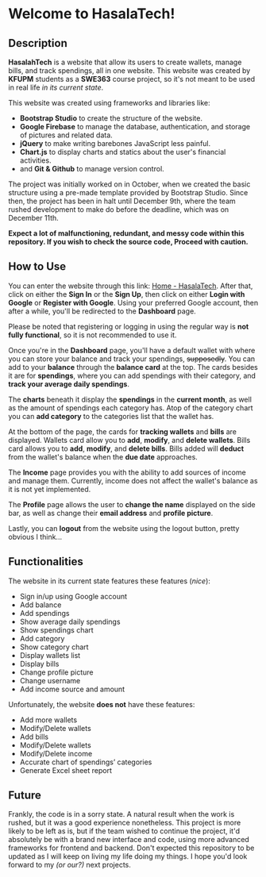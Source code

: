 # Welcome to HasalaTech!
## Description
**HasalahTech** is a website that allow its users to create wallets, manage bills, and track spendings, all in one website. This website was created by **KFUPM** students as a **SWE363** course project, so it's not meant to be used in real life *in its current state*.

This website was created using frameworks and libraries like: 
- **Bootstrap Studio** to create the structure of the website.
- **Google Firebase** to manage the database, authentication, and storage of pictures and related data.
- **jQuery** to make writing barebones JavaScript less painful.
- **Chart.js** to display charts and statics about the user's financial activities.
- and **Git & Github** to manage version control.

The project was initially worked on in October, when we created the basic structure using a pre-made template provided by Bootstrap Studio. Since then, the project has been in halt until December 9th, where the team rushed development to make do before the deadline, which was on December 11th.

**Expect a lot of malfunctioning, redundant, and messy code within this repository. If you wish to check the source code, Proceed with caution.**

## How to Use
You can enter the website through this link: [Home - HasalaTech](https://hasalatech-14b00.web.app/). After that, click on either the **Sign In** or the **Sign Up**, then click on either **Login with Google** or **Register with Google**. Using your preferred Google account, then after a while, you'll be redirected to the **Dashboard** page.

Please be noted that registering or logging in using the regular way is **not fully functional**, so it is not recommended to use it.

Once you're in the **Dashboard** page, you'll have a default wallet with where you can store your balance and track your spendings, ~~supposedly~~. You can add to your **balance** through the **balance card** at the top. The cards besides it are for **spendings**, where you can add spendings with their category, and **track your average daily spendings**.

The **charts** beneath it display the **spendings** in the **current month**, as well as the amount of spendings each category has. Atop of the category chart you can **add category** to the categories list that the wallet has.

At the bottom of the page, the cards for **tracking wallets** and **bills** are displayed. Wallets card allow you to **add**, **modify**, and **delete wallets**. Bills card allows you to **add**, **modify**, and **delete bills**. Bills added will **deduct** from the wallet's balance when the **due date** approaches.

The **Income** page provides you with the ability to add sources of income and manage them. Currently, income does not affect the wallet's balance as it is not yet implemented.

The **Profile** page allows the user to **change the name** displayed on the side bar, as well as change their **email address** and **profile picture**.

Lastly, you can **logout** from the website using the logout button, pretty obvious I think...

## Functionalities
The website in its current state features these features (*nice*):
- Sign in/up using Google account
- Add balance
- Add spendings
- Show average daily spendings
- Show spendings chart
- Add category
- Show category chart
- Display wallets list
- Display bills
- Change profile picture
- Change username
- Add income source and amount

Unfortunately, the website **does not** have these features:
- Add more wallets
- Modify/Delete wallets
- Add bills
- Modify/Delete wallets
- Modify/Delete income
- Accurate chart of spendings’ categories
- Generate Excel sheet report

## Future
Frankly, the code is in a sorry state. A natural result when the work is rushed, but it was a good experience nonetheless. This project is more likely to be left as is, but if the team wished to continue the project, it'd absolutely be with a brand new interface and code, using more advanced frameworks for frontend and backend. Don't expected this repository to be updated as I will keep on living my life doing my things. I hope you'd look forward to my *(or our?)* next projects.
